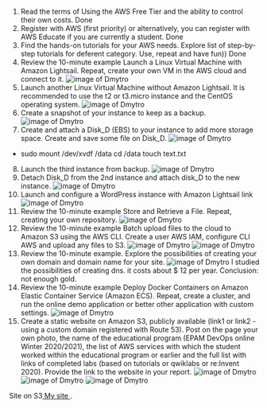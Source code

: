 
1. Read the terms of Using the AWS Free Tier and the ability to control their own costs.
Done
2. Register with AWS (first priority) or alternatively, you can register with AWS Educate
if you are currently a student.
Done
3. Find the hands-on tutorials for your AWS needs. Explore list of step-by-step tutorials
for deferent category. Use, repeat and have fun))
Done
4. Review the 10-minute example Launch a Linux Virtual Machine with Amazon Lightsail.
Repeat, create your own VM in the AWS cloud and connect to it.
![image of Dmytro](https://github.com/DmytroOkhrimenko/Devops_online_Kyev_2020Q42021Q1/blob/main/m2/Task2.2/Screens2_2/1.png)
5. Launch another Linux Virtual Machine without Amazon Lightsail. It is recommended
to use the t2 or t3.micro instance and the CentOS operating system.
![image of Dmytro](https://github.com/DmytroOkhrimenko/Devops_online_Kyev_2020Q42021Q1/blob/main/m2/Task2.2/Screens2_2/2.png)
6. Create a snapshot of your instance to keep as a backup.
![image of Dmytro](https://github.com/DmytroOkhrimenko/Devops_online_Kyev_2020Q42021Q1/blob/main/m2/Task2.2/Screens2_2/3.png)
7. Create and attach a Disk_D (EBS) to your instance to add more storage space. Create
and save some file on Disk_D.
![image of Dmytro](https://github.com/DmytroOkhrimenko/Devops_online_Kyev_2020Q42021Q1/blob/main/m2/Task2.2/Screens2_2/4.png)
+ sudo mount /dev/xvdf /data
cd /data
touch text.txt
8. Launch the third instance from backup.
![image of Dmytro](https://github.com/DmytroOkhrimenko/Devops_online_Kyev_2020Q42021Q1/blob/main/m2/Task2.2/Screens2_2/5.png)
9. Detach Disk_D from the 2nd instance and attach disk_D to the new instance.
![image of Dmytro](https://github.com/DmytroOkhrimenko/Devops_online_Kyev_2020Q42021Q1/blob/main/m2/Task2.2/Screens2_2/6.png)
10. Launch and configure a WordPress instance with Amazon Lightsail link
![image of Dmytro](https://github.com/DmytroOkhrimenko/Devops_online_Kyev_2020Q42021Q1/blob/main/m2/Task2.2/Screens2_2/7.png)
11. Review the 10-minute example Store and Retrieve a File. Repeat, creating your own
repository.
![image of Dmytro](https://github.com/DmytroOkhrimenko/Devops_online_Kyev_2020Q42021Q1/blob/main/m2/Task2.2/Screens2_2/8.png)
12. Review the 10-minute example Batch upload files to the cloud to Amazon S3 using
the AWS CLI. Create a user AWS IAM, configure CLI AWS and upload any files to S3.
![image of Dmytro](https://github.com/DmytroOkhrimenko/Devops_online_Kyev_2020Q42021Q1/blob/main/m2/Task2.2/Screens2_2/8a.png)
![image of Dmytro](https://github.com/DmytroOkhrimenko/Devops_online_Kyev_2020Q42021Q1/blob/main/m2/Task2.2/Screens2_2/8b.png)
13. Review the 10-minute example. Explore the possibilities of creating your own domain
and domain name for your site.
![image of Dmytro](https://github.com/DmytroOkhrimenko/Devops_online_Kyev_2020Q42021Q1/blob/main/m2/Task2.2/Screens2_2/9.png)
I studied the possibilities of creating dns. 
it costs about $ 12 per year. 
Conclusion: not enough gold.
14. Review the 10-minute example Deploy Docker Containers on Amazon Elastic
Container Service (Amazon ECS). Repeat, create a cluster, and run the online demo
application or better other application with custom settings.
![image of Dmytro](https://github.com/DmytroOkhrimenko/Devops_online_Kyev_2020Q42021Q1/blob/main/m2/Task2.2/Screens2_2/10.png)
15. Create a static website on Amazon S3, publicly available (link1 or link2 - using a custom
domain registered with Route 53). Post on the page your own photo, the name of the
educational program (EPAM DevOps online Winter 2020/2021), the list of AWS
services with which the student worked within the educational program or earlier and
the full list with links of completed labs (based on tutorials or qwiklabs or
re:Invent 2020). Provide the link to the website in your report.
![image of Dmytro](https://github.com/DmytroOkhrimenko/Devops_online_Kyev_2020Q42021Q1/blob/main/m2/Task2.2/Screens2_2/11.png)
![image of Dmytro](https://github.com/DmytroOkhrimenko/Devops_online_Kyev_2020Q42021Q1/blob/main/m2/Task2.2/Screens2_2/11a.png)
![image of Dmytro](https://github.com/DmytroOkhrimenko/Devops_online_Kyev_2020Q42021Q1/blob/main/m2/Task2.2/Screens2_2/11b.png)

Site on S3[  My site  ](http://amasinggrave.s3-website.us-east-2.amazonaws.com/).

